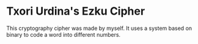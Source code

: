 # Txori Urdina's Ezku Cipher

This cryptography cipher was made by myself. It uses a system based on binary to code a word into different numbers.
